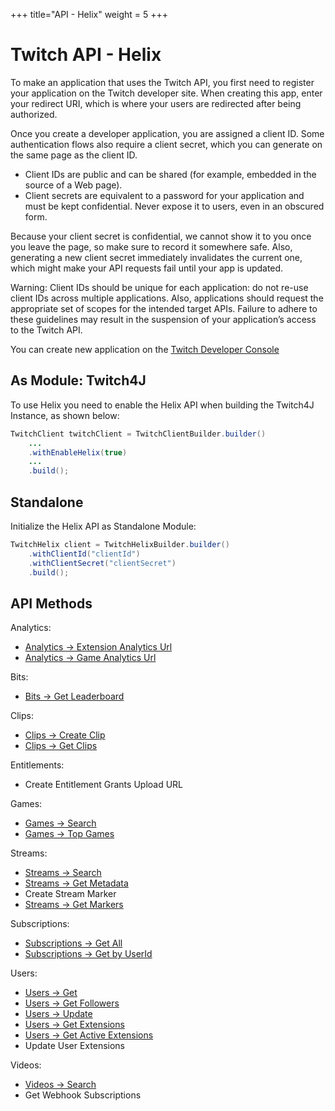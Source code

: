 +++
title="API - Helix"
weight = 5
+++

# Twitch API - Helix

To make an application that uses the Twitch API, you first need to register your application on the Twitch developer site. When creating this app, enter your redirect URI, which is where your users are redirected after being authorized.

Once you create a developer application, you are assigned a client ID. Some authentication flows also require a client secret, which you can generate on the same page as the client ID.

* Client IDs are public and can be shared (for example, embedded in the source of a Web page).
* Client secrets are equivalent to a password for your application and must be kept confidential. Never expose it to users, even in an obscured form.

Because your client secret is confidential, we cannot show it to you once you leave the page, so make sure to record it somewhere safe. Also, generating a new client secret immediately invalidates the current one, which might make your API requests fail until your app is updated.

Warning: Client IDs should be unique for each application: do not re-use client IDs across multiple applications. Also, applications should request the appropriate set of scopes for the intended target APIs. Failure to adhere to these guidelines may result in the suspension of your application’s access to the Twitch API.

You can create new application on the [Twitch Developer Console](https://glass.twitch.tv/console/apps/create)

## As Module: Twitch4J

To use Helix you need to enable the Helix API when building the Twitch4J Instance, as shown below:

```java
TwitchClient twitchClient = TwitchClientBuilder.builder()
    ...
    .withEnableHelix(true)
    ...
    .build();
```

## Standalone

Initialize the Helix API as Standalone Module:

```java
TwitchHelix client = TwitchHelixBuilder.builder()
    .withClientId("clientId")
    .withClientSecret("clientSecret")
    .build();
```

## API Methods

Analytics:

- [Analytics -> Extension Analytics Url](./analytics-extension-url)
- [Analytics -> Game Analytics Url](./analytics-game-url)

Bits:

- [Bits -> Get Leaderboard](./bits-leaderboard)

Clips:

- [Clips -> Create Clip](./clips-create)
- [Clips -> Get Clips](./clips-get)

Entitlements:

- Create Entitlement Grants Upload URL

Games:

- [Games -> Search](./games-get)
- [Games -> Top Games](./games-top)

Streams:

- [Streams -> Search](./streams-get)
- [Streams -> Get Metadata](./streams-getmetadata)
- Create Stream Marker
- [Streams -> Get Markers](./streams-markers-get)

Subscriptions:

- [Subscriptions -> Get All](./subscriptions-get)
- [Subscriptions -> Get by UserId](./subscriptions-byuser)

Users:

- [Users -> Get](./users-get)
- [Users -> Get Followers](./users-followers)
- [Users -> Update](./users-update)
- [Users -> Get Extensions](./users-extensions)
- [Users -> Get Active Extensions](./users-active-extensions)
- Update User Extensions

Videos:

- [Videos -> Search](./videos-get)
- Get Webhook Subscriptions
